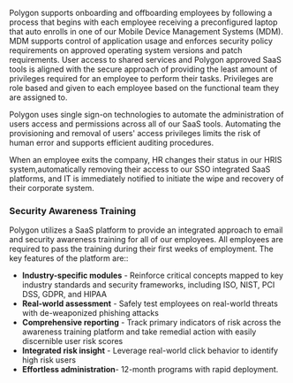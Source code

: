 Polygon supports onboarding and offboarding employees by following a process that begins with each employee receiving a preconfigured laptop that auto enrolls in one of our Mobile Device Management Systems (MDM). MDM supports control of application usage and enforces security policy requirements on approved operating system versions and patch requirements.  User access to shared services and Polygon approved SaaS tools is aligned with the secure approach of providing the least amount of privileges required for an employee to perform their tasks.  Privileges are role based and given to each employee based on the functional team they are assigned to.   

Polygon uses single sign-on technologies to automate the administration of users access and permissions across all of our SaaS tools.  Automating the provisioning and removal of users' access privileges limits the risk of human error and supports efficient auditing procedures. 

When an employee exits the company, HR changes their status in our HRIS system,automatically removing their access to our SSO integrated SaaS platforms, and IT is immediately notified to initiate the wipe and recovery of their corporate system.  

### Security Awareness Training

Polygon utilizes a SaaS platform to provide an integrated approach to email and security awareness training for all of our employees.  All employees are required to pass the training during their first weeks of employment.  The key features of the platform are::
  
- **Industry-specific modules** - Reinforce critical concepts mapped to key industry standards and security frameworks, including ISO, NIST, PCI DSS, GDPR, and HIPAA
- **Real-world assessment** -  Safely test employees on real-world threats with de-weaponized phishing attacks
- **Comprehensive reporting** - Track primary indicators of risk across the awareness training platform and take remedial action with easily discernible user risk scores
- **Integrated risk insight** - Leverage real-world click behavior to identify high risk users
- **Effortless administration**- 12-month programs with rapid deployment. 